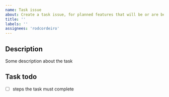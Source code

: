 ```yaml
---
name: Task issue
about: Create a task issue, for planned features that will be or are being developed.
title: ''
labels: ''
assignees: 'rodcordeiro'
---
```

## Description
 Some description about the task

## Task todo
 - [ ] steps the task must complete
